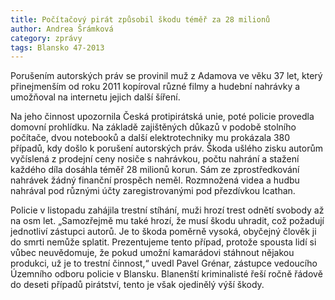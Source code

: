 ```yaml
---
title: Počítačový pirát způsobil škodu téměř za 28 milionů
author: Andrea Šrámková
category: zprávy
tags: Blansko 47-2013
---
```


Porušením autorských práv se provinil muž z Adamova ve věku 37 let, který přinejmenším od roku 2011 kopíroval různé filmy a hudební nahrávky a umožňoval na internetu jejich další šíření. 

Na jeho činnost upozornila Česká protipirátská unie, poté policie provedla domovní prohlídku. Na základě zajištěných důkazů v podobě stolního počítače, dvou notebooků a další elektrotechniky mu prokázala 380 případů, kdy došlo k porušení autorských práv. Škoda ušlého zisku autorům vyčíslená z prodejní ceny nosiče s nahrávkou, počtu nahrání a stažení každého díla dosáhla téměř 28 milionů korun. Sám ze zprostředkování nahrávek žádný finanční prospěch neměl. Rozmnožená videa a hudbu nahrával pod různými účty zaregistrovanými pod přezdívkou Icathan.

Policie v listopadu zahájila trestní stíhání, muži hrozí trest odnětí svobody až na osm let. „Samozřejmě mu také hrozí, že musí škodu uhradit, což požadují jednotliví zástupci autorů. Je to škoda poměrně vysoká, obyčejný člověk ji do smrti nemůže splatit. Prezentujeme tento případ, protože spousta lidí si vůbec neuvědomuje, že pokud umožní kamarádovi stáhnout nějakou produkci, už je to trestní činnost,“ uvedl Pavel Grénar, zástupce vedoucího Územního odboru policie v Blansku. Blanenští kriminalisté řeší ročně řádově do deseti případů pirátství, tento je však ojedinělý výší škody.
